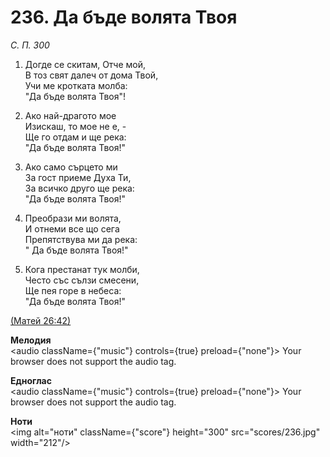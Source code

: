 # 236. Да бъде волята Твоя  

*С. П. 300*  

1. Догде се скитам, Отче мой,  
В тоз свят далеч от дома Твой,  
Учи ме кротката молба:  
"Да бъде волята Твоя"!  

2. Ако най-драгото мое  
Изискаш, то мое не е, -  
Ще го отдам и ще река:  
"Да бъде волята Твоя!"  

3. Ако само сърцето ми  
За гост приеме Духа Ти,  
За всичко друго ще река:  
"Да бъде волята Твоя!"  

4. Преобрази ми волята,  
И отнеми все що сега  
Препятствува ми да река:  
" Да бъде волята Твоя!"  

5. Кога престанат тук молби,  
Често със сълзи смесени,  
Ще пея горе в небеса:  
"Да бъде волята Твоя!"  

[(Матей 26:42)](http://biblia.bg/index.php?k=40&g=26&s=42)  

__Мелодия__  
<audio className={"music"} controls={true} preload={"none"}><source src="mp3/236.mp3" type="audio/mpeg"/>
Your browser does not support the audio tag.
</audio>  

__Едноглас__  
<audio className={"music"} controls={true} preload={"none"}><source src="transp/236.mp3" type="audio/mpeg"/>
Your browser does not support the audio tag.
</audio>  

__Ноти__  
<img alt="ноти" className={"score"} height="300" src="scores/236.jpg" width="212"/>
